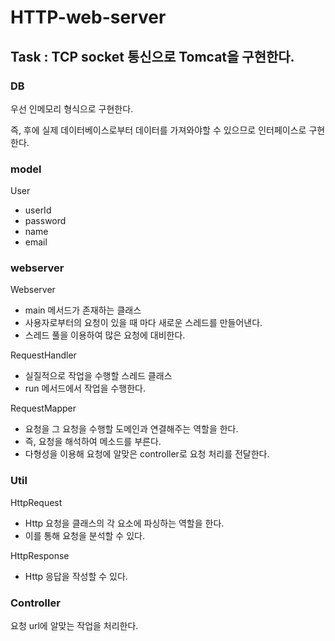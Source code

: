 # HTTP-web-server

## Task : TCP socket 통신으로 Tomcat을 구현한다.

### DB
우선 인메모리 형식으로 구현한다.

즉, 후에 실제 데이터베이스로부터 데이터를 가져와야할 수 있으므로 인터페이스로 구현한다.

### model

User
- userId
- password
- name
- email

### webserver

Webserver
- main 메서드가 존재하는 클래스
- 사용자로부터의 요청이 있을 때 마다 새로운 스레드를 만들어낸다.
- 스레드 풀을 이용하여 많은 요청에 대비한다.

RequestHandler
- 실질적으로 작업을 수행할 스레드 클래스
- run 메서드에서 작업을 수행한다.

RequestMapper
- 요청을 그 요청을 수행할 도메인과 연결해주는 역할을 한다.
- 즉, 요청을 해석하여 메소드를 부른다.
- 다형성을 이용해 요청에 알맞은 controller로 요청 처리를 전달한다.

### Util

HttpRequest
- Http 요청을 클래스의 각 요소에 파싱하는 역할을 한다.
- 이를 통해 요청을 분석할 수 있다.

HttpResponse
- Http 응답을 작성할 수 있다.

### Controller
요청 url에 알맞는 작업을 처리한다.